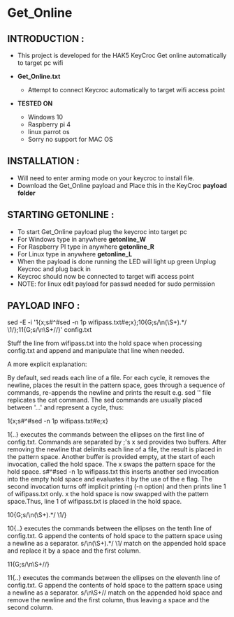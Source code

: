 # Get_Online

## INTRODUCTION :
  - This project is developed for the HAK5 KeyCroc Get online automatically to target pc wifi

* **Get_Online.txt**
  - Attempt to connect Keycroc automatically to target wifi access point

* **TESTED ON**
  - Windows 10
  - Raspberry pi 4
  - linux parrot os
  - Sorry no support for MAC OS

## INSTALLATION :

  - Will need to enter arming mode on your keycroc to install file.
  - Download the Get_Online payload and Place this in the KeyCroc **payload folder**

## STARTING GETONLINE :

   - To start Get_Online payload plug the keycroc into target pc
   - For Windows type in anywhere **getonline_W**
   - For Raspberry PI type in anywhere **getonline_R**
   - For Linux type in anywhere **getonline_L**
   - When the payload is done running the LED will light up green Unplug Keycroc and plug back in
   - Keycroc should now be connected to target wifi access point
   - NOTE: for linux edit payload for passwd needed for sudo permission

## PAYLOAD INFO :

sed -E -i '1{x;s#^#sed -n 1p wifipass.txt#e;x};10{G;s/\n(\S+).*/ \1/};11{G;s/\n\S+//}' config.txt 

Stuff the line from wifipass.txt into the hold space when processing config.txt and append and manipulate that line when needed.

A more explicit explanation:

By default, sed reads each line of a file. For each cycle, it removes the newline, places the result in the pattern space, goes through a sequence of commands, re-appends the newline and prints the result e.g. sed '' file replicates the cat command. The sed commands are usually placed between '...' and represent a cycle, thus:

1{x;s#^#sed -n 1p wifipass.txt#e;x}

1{..} executes the commands between the ellipses on the first line of config.txt. Commands are separated by ;'s
x sed provides two buffers. After removing the newline that delimits each line of a file, the result is placed in the pattern space. Another buffer is provided empty, at the start of each invocation, called the hold space. The x swaps the pattern space for the hold space.
s#^#sed -n 1p wifipass.txt this inserts another sed invocation into the empty hold space and evaluates it by the use of the e flag. The second invocation turns off implicit printing (-n option) and then prints line 1 of wifipass.txt only.
x the hold space is now swapped with the pattern space.Thus, line 1 of wifipass.txt is placed in the hold space.

10{G;s/\n(\S+).*/ \1/}

10{..} executes the commands between the ellipses on the tenth line of config.txt.
G append the contents of hold space to the pattern space using a newline as a separator.
s/\n(\S+).*/ \1/ match on the appended hold space and replace it by a space and the first column.

11{G;s/\n\S+//}

11{..} executes the commands between the ellipses on the eleventh line of config.txt.
G append the contents of hold space to the pattern space using a newline as a separator.
s/\n\S+// match on the appended hold space and remove the newline and the first column, thus leaving a space and the second column. 

